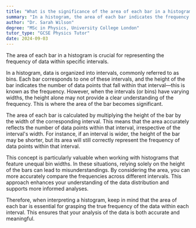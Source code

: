 ```yaml
---
title: "What is the significance of the area of each bar in a histogram?"
summary: "In a histogram, the area of each bar indicates the frequency of data points within specific intervals."
author: "Dr. Sarah Wilson"
degree: "MSc in Physics, University College London"
tutor_type: "GCSE Physics Tutor"
date: 2024-09-03
---
```


The area of each bar in a histogram is crucial for representing the frequency of data within specific intervals.

In a histogram, data is organized into intervals, commonly referred to as bins. Each bar corresponds to one of these intervals, and the height of the bar indicates the number of data points that fall within that interval—this is known as the frequency. However, when the intervals (or bins) have varying widths, the height alone may not provide a clear understanding of the frequency. This is where the area of the bar becomes significant.

The area of each bar is calculated by multiplying the height of the bar by the width of the corresponding interval. This means that the area accurately reflects the number of data points within that interval, irrespective of the interval's width. For instance, if an interval is wider, the height of the bar may be shorter, but its area will still correctly represent the frequency of data points within that interval.

This concept is particularly valuable when working with histograms that feature unequal bin widths. In these situations, relying solely on the height of the bars can lead to misunderstandings. By considering the area, you can more accurately compare the frequencies across different intervals. This approach enhances your understanding of the data distribution and supports more informed analyses.

Therefore, when interpreting a histogram, keep in mind that the area of each bar is essential for grasping the true frequency of the data within each interval. This ensures that your analysis of the data is both accurate and meaningful.
    
